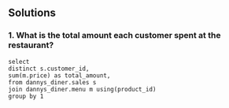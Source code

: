 ## Solutions
### 1. What is the total amount each customer spent at the restaurant?

```
select
distinct s.customer_id,
sum(m.price) as total_amount,
from dannys_diner.sales s
join dannys_diner.menu m using(product_id)
group by 1
```